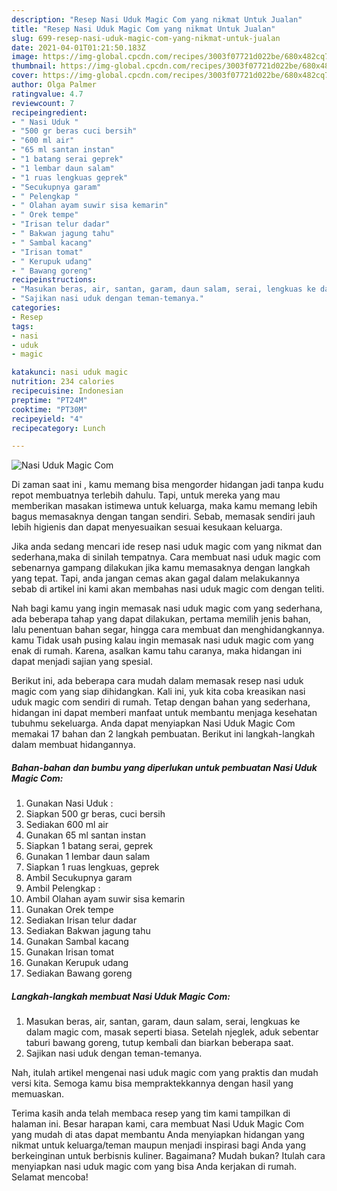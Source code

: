 ```yaml
---
description: "Resep Nasi Uduk Magic Com yang nikmat Untuk Jualan"
title: "Resep Nasi Uduk Magic Com yang nikmat Untuk Jualan"
slug: 699-resep-nasi-uduk-magic-com-yang-nikmat-untuk-jualan
date: 2021-04-01T01:21:50.183Z
image: https://img-global.cpcdn.com/recipes/3003f07721d022be/680x482cq70/nasi-uduk-magic-com-foto-resep-utama.jpg
thumbnail: https://img-global.cpcdn.com/recipes/3003f07721d022be/680x482cq70/nasi-uduk-magic-com-foto-resep-utama.jpg
cover: https://img-global.cpcdn.com/recipes/3003f07721d022be/680x482cq70/nasi-uduk-magic-com-foto-resep-utama.jpg
author: Olga Palmer
ratingvalue: 4.7
reviewcount: 7
recipeingredient:
- " Nasi Uduk "
- "500 gr beras cuci bersih"
- "600 ml air"
- "65 ml santan instan"
- "1 batang serai geprek"
- "1 lembar daun salam"
- "1 ruas lengkuas geprek"
- "Secukupnya garam"
- " Pelengkap "
- " Olahan ayam suwir sisa kemarin"
- " Orek tempe"
- "Irisan telur dadar"
- " Bakwan jagung tahu"
- " Sambal kacang"
- "Irisan tomat"
- " Kerupuk udang"
- " Bawang goreng"
recipeinstructions:
- "Masukan beras, air, santan, garam, daun salam, serai, lengkuas ke dalam magic com, masak seperti biasa. Setelah njeglek, aduk sebentar taburi bawang goreng, tutup kembali dan biarkan beberapa saat."
- "Sajikan nasi uduk dengan teman-temanya."
categories:
- Resep
tags:
- nasi
- uduk
- magic

katakunci: nasi uduk magic 
nutrition: 234 calories
recipecuisine: Indonesian
preptime: "PT24M"
cooktime: "PT30M"
recipeyield: "4"
recipecategory: Lunch

---
```



![Nasi Uduk Magic Com](https://img-global.cpcdn.com/recipes/3003f07721d022be/680x482cq70/nasi-uduk-magic-com-foto-resep-utama.jpg)

Di zaman  saat ini , kamu memang bisa mengorder hidangan jadi tanpa kudu repot membuatnya terlebih dahulu. Tapi, untuk mereka yang mau memberikan masakan istimewa untuk keluarga, maka kamu memang lebih bagus memasaknya dengan tangan sendiri. Sebab, memasak sendiri jauh lebih higienis dan dapat menyesuaikan sesuai kesukaan keluarga.

Jika anda sedang mencari ide resep nasi uduk magic com yang nikmat dan sederhana,maka di sinilah tempatnya. Cara membuat nasi uduk magic com  sebenarnya gampang dilakukan jika kamu memasaknya dengan langkah yang tepat. Tapi, anda jangan cemas akan gagal dalam melakukannya 
sebab di artikel ini kami akan membahas nasi uduk magic com dengan teliti.  



Nah bagi kamu yang ingin memasak nasi uduk magic com yang sederhana, ada beberapa tahap yang dapat dilakukan, pertama memilih jenis bahan, lalu penentuan bahan segar, hingga cara membuat dan menghidangkannya. kamu Tidak usah pusing kalau ingin memasak nasi uduk magic com yang enak di rumah. Karena, asalkan kamu  tahu caranya, maka hidangan ini dapat menjadi sajian yang spesial.

Berikut ini, ada beberapa cara mudah dalam memasak resep nasi uduk magic com yang siap dihidangkan. Kali ini, yuk kita coba kreasikan nasi uduk magic com sendiri di rumah. Tetap dengan bahan yang sederhana, hidangan ini dapat memberi manfaat untuk membantu menjaga kesehatan tubuhmu sekeluarga. Anda dapat menyiapkan Nasi Uduk Magic Com memakai 17 bahan dan 2 langkah pembuatan. Berikut ini langkah-langkah dalam membuat hidangannya.

<!--inarticleads1-->

##### Bahan-bahan dan bumbu yang diperlukan untuk pembuatan Nasi Uduk Magic Com:

1. Gunakan  Nasi Uduk :
1. Siapkan 500 gr beras, cuci bersih
1. Sediakan 600 ml air
1. Gunakan 65 ml santan instan
1. Siapkan 1 batang serai, geprek
1. Gunakan 1 lembar daun salam
1. Siapkan 1 ruas lengkuas, geprek
1. Ambil Secukupnya garam
1. Ambil  Pelengkap :
1. Ambil  Olahan ayam suwir sisa kemarin
1. Gunakan  Orek tempe
1. Sediakan Irisan telur dadar
1. Sediakan  Bakwan jagung tahu
1. Gunakan  Sambal kacang
1. Gunakan Irisan tomat
1. Gunakan  Kerupuk udang
1. Sediakan  Bawang goreng




<!--inarticleads2-->

##### Langkah-langkah membuat Nasi Uduk Magic Com:

1. Masukan beras, air, santan, garam, daun salam, serai, lengkuas ke dalam magic com, masak seperti biasa. Setelah njeglek, aduk sebentar taburi bawang goreng, tutup kembali dan biarkan beberapa saat.
1. Sajikan nasi uduk dengan teman-temanya.




Nah, itulah artikel mengenai  nasi uduk magic com  yang praktis dan mudah versi kita. Semoga kamu bisa mempraktekkannya dengan hasil yang memuaskan. 

Terima kasih anda telah membaca resep yang tim kami tampilkan di halaman ini. Besar harapan kami, cara membuat  Nasi Uduk Magic Com yang mudah di atas dapat membantu Anda menyiapkan hidangan yang nikmat untuk keluarga/teman maupun menjadi inspirasi bagi Anda yang berkeinginan untuk berbisnis kuliner. Bagaimana? Mudah bukan? Itulah cara menyiapkan nasi uduk magic com yang bisa Anda kerjakan di rumah. Selamat mencoba!

